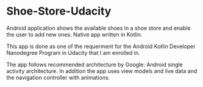 # Shoe-Store-Udacity
Android application shows the available shoes in a shoe store and enable the user to add new ones. Native app written in Kotlin.

This app is done as one of the requerment for the Android Kotlin Developer Nanodegree Program in Udacity that I am enrolled in.

The app follows recommended architecture by Google: Android single activity architecture. 
In addition the app uses view models and live data and the navigation controller with animations.
